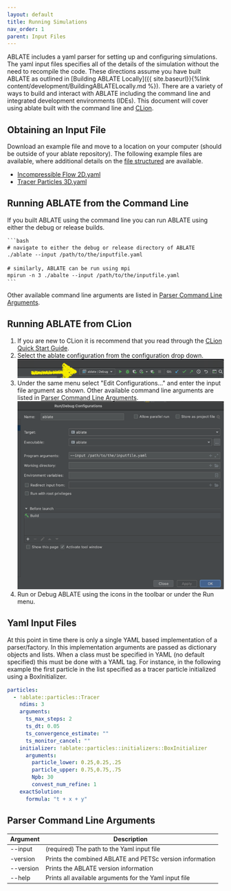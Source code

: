 ```yaml
---
layout: default
title: Running Simulations
nav_order: 1
parent: Input Files
---
```

ABLATE includes a yaml parser for setting up and configuring simulations.  The yaml input files specifies all of the details of the simulation without the need to recompile the code.   These directions assume you have built ABLATE as outlined in [Building ABLATE Locally]({{ site.baseurl}}{%link content/development/BuildingABLATELocally.md  %}).  There are a variety of ways to build and interact with ABLATE including the command line and integrated development environments (IDEs). This document will cover using ablate built with the command line and [CLion](https://www.jetbrains.com/clion/).

## Obtaining an Input File
Download an example file and move to a location on your computer (should be outside of your ablate repository).  The following example files are available, where additional details on the [file structured](#yaml-input-files) are available.
- [Incompressible Flow 2D.yaml]({{site.url}}{{site.baseurl}}/content/parser/inputs/incompressibleFlow.yaml)
- [Tracer Particles 3D.yaml]({{site.url}}{{site.baseurl}}/content/parser/inputs/particleTracer3D.yaml)

## Running ABLATE from the Command Line
If you built ABLATE using the command line you can run ABLATE using either the debug or release builds.
    
    ```bash
    # navigate to either the debug or release directory of ABLATE
    ./ablate --input /path/to/the/inputfile.yaml

    # similarly, ABLATE can be run using mpi
    mpirun -n 3 ./abalte --input /path/to/the/inputfile.yaml
    ```

Other available command line arguments are listed in [Parser Command Line Arguments](#parser-command-line-arguments).

## Running ABLATE from CLion
1. If you are new to CLion it is recommend that you read through the [CLion Quick Start Guide](https://www.jetbrains.com/help/clion/clion-quick-start-guide.html).
1. Select the ablate configuration from the configuration drop down.
    ![clion ablate configuration selection](assets/clion_ablate_configuration.png)
1. Under the same menu select "Edit Configurations..." and enter the input file argument as shown.  Other available command line arguments are listed in [Parser Command Line Arguments](#parser-command-line-arguments).
    ![clion ablate configuration setup](assets/clion_ablate_configuration_setup.png)
1. Run or Debug ABLATE using the icons in the toolbar or under the Run menu.

## Yaml Input Files
At this point in time there is only a single YAML based implementation of a parser/factory. In this implementation arguments are passed as dictionary objects and lists.  When a class must be specified in YAML (no default specified) this must be done with a YAML tag.  For instance, in the following example the first particle in the list specified as a tracer particle initialized using a BoxInitializer.

```yaml
particles:
  - !ablate::particles::Tracer
    ndims: 3
    arguments:
      ts_max_steps: 2
      ts_dt: 0.05
      ts_convergence_estimate: ""
      ts_monitor_cancel: ""
    initializer: !ablate::particles::initializers::BoxInitializer
      arguments:
        particle_lower: 0.25,0.25,.25
        particle_upper: 0.75,0.75,.75
        Npb: 30
        convest_num_refine: 1
    exactSolution:
      formula: "t + x + y"

```

## Parser Command Line Arguments

| Argument | Description |
| --- | ----------- |
| \-\-input | (required) The path to the Yaml input file |
| \-version | Prints the combined ABLATE and PETSc version information |
| \-\-version | Prints the ABLATE version information |
| \-\-help | Prints all available arguments for the Yaml input file |

